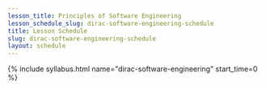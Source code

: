 ```yaml
---
lesson_title: Principles of Software Engineering
lesson_schedule_slug: dirac-software-engineering-schedule
title: Lesson Schedule
slug: dirac-software-engineering-schedule
layout: schedule
---
```

{% include syllabus.html  name="dirac-software-engineering" start_time=0 %}